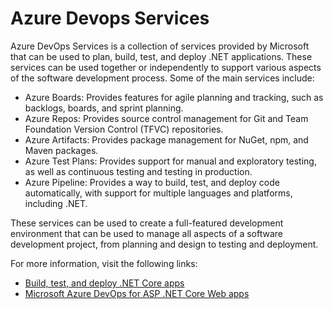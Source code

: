 # Azure Devops Services

Azure DevOps Services is a collection of services provided by Microsoft that can be used to plan, build, test, and deploy .NET applications. These services can be used together or independently to support various aspects of the software development process. Some of the main services include:

- Azure Boards: Provides features for agile planning and tracking, such as backlogs, boards, and sprint planning.
- Azure Repos: Provides source control management for Git and Team Foundation Version Control (TFVC) repositories.
- Azure Artifacts: Provides package management for NuGet, npm, and Maven packages.
- Azure Test Plans: Provides support for manual and exploratory testing, as well as continuous testing and testing in production.
- Azure Pipeline: Provides a way to build, test, and deploy code automatically, with support for multiple languages and platforms, including .NET.

These services can be used to create a full-featured development environment that can be used to manage all aspects of a software development project, from planning and design to testing and deployment.

For more information, visit the following links:

- [Build, test, and deploy .NET Core apps](https://learn.microsoft.com/en-us/azure/devops/pipelines/ecosystems/dotnet-core?view=azure-devops&tabs=dotnetfive)
- [Microsoft Azure DevOps for ASP .NET Core Web apps](https://techmindfactory.com/Microsoft-Azure-DevOps-for-ASP-.NET-Core-Web-apps/)
